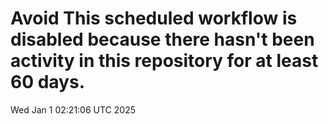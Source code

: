 # Avoid This scheduled workflow is disabled because there hasn't been activity in this repository for at least 60 days.
Wed Jan  1 02:21:06 UTC 2025
